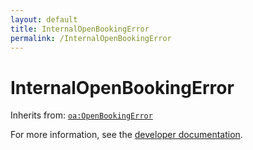 ```yaml
---
layout: default
title: InternalOpenBookingError
permalink: /InternalOpenBookingError
---
```


# InternalOpenBookingError


Inherits from: [`oa:OpenBookingError`](https://openactive.io/OpenBookingError)

For more information, see the [developer documentation](https://developer.openactive.io/data-model/types/).